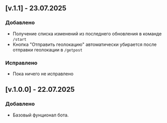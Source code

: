 ## [v.1.1] - 23.07.2025
### Добавлено
- Получение списка изменений из последнего обновления в команде `/start`
- Кнопка "Отправить геолокацию" автоматически убирается после отправки геолокации
в `/getpost`
### Исправлено
- Пока ничего не исправлено

## [v.1.0.0] - 22.07.2025
### Добавлено
- Базовый фунционал бота.
